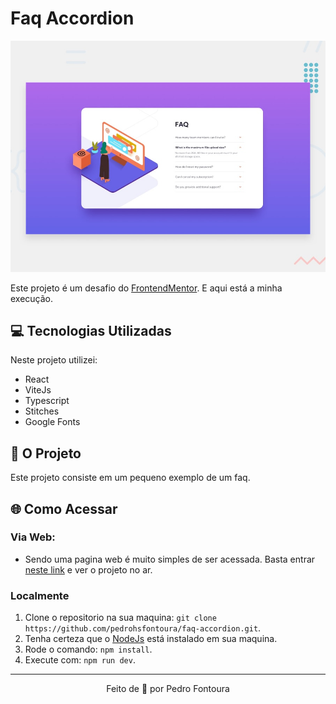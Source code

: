 # Faq Accordion

<p align="center"><img alt="Preview" src=".github/preview.jpg" /></p>

Este projeto é um desafio do [FrontendMentor](https://www.frontendmentor.io/). E aqui está a minha execução.

## 💻️ Tecnologias Utilizadas

Neste projeto utilizei:

-   React
-   ViteJs
-   Typescript
-   Stitches
-   Google Fonts

## 📝️ O Projeto

Este projeto consiste em um pequeno exemplo de um faq.

## 🌐️ Como Acessar

### Via Web:

-   Sendo uma pagina web é muito simples de ser acessada. Basta entrar [neste link](https://pedrohsfontoura.github.io/faq-accordion/) e ver o projeto no ar.

### Localmente

1. Clone o repositorio na sua maquina:
   `git clone https://github.com/pedrohsfontoura/faq-accordion.git`.
2. Tenha certeza que o [NodeJs](https://nodejs.org/en/) está instalado em sua maquina.
3. Rode o comando: `npm install`.
4. Execute com: `npm run dev`.

---

<p align="center">Feito de 💜️ por Pedro Fontoura</p>
